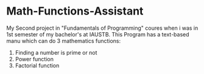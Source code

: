 # Math-Functions-Assistant

My Second project in "Fundamentals of Programming" coures when i was in 1st semester of my bachelor's at IAUSTB. This Program has a text-based manu which can do 3 mathematics functions:
1. Finding a number is prime or not
2. Power function
3. Factorial function
